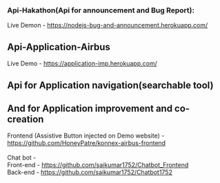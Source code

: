### Api-Hakathon(Api for announcement and Bug Report):
Live Demon - https://nodejs-bug-and-announcement.herokuapp.com/
</br>

## Api-Application-Airbus

Live Demo - https://application-imp.herokuapp.com/
</br>

## Api for Application navigation(searchable tool) 
## And for Application improvement and co-creation

Frontend (Assistive Button injected on Demo website)  -https://github.com/HoneyPatre/konnex-airbus-frontend 
</br>
</br>
Chat bot - </br>
Front-end - https://github.com/saikumar1752/Chatbot_Frontend  </br>
Back-end - https://github.com/saikumar1752/Chatbot1752
